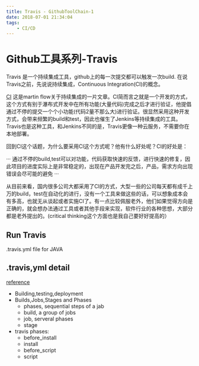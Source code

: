 ```yaml
---
title: Travis - GithubToolChain-1
date: 2018-07-01 21:34:04
tags:
    - CI/CD
---
```


# Github工具系列-Travis

Travis 是一个持续集成工具，github上的每一次提交都可以触发一次build. 在说Travis之前，先说说持续集成，Continuous Integration(CI)的概念。

[CI](https://martinfowler.com/articles/continuousIntegration.html) 这是martin flow关于持续集成的一片文章。CI简而言之就是一个开发的方式，这个方式有别于瀑布式开发中在所有功能(大量代码)完成之后才进行验证，他提倡通过不停的提交一个个小功能(代码2量不那么大)进行验证。很显然采用这种开发方式，会带来频繁的build和test，因此也催生了Jenkins等持续集成的工具。Travis也是这种工具，和Jenkins不同的是，Travis更像一种云服务，不需要你在本地部署。

回到CI这个话题，为什么要采用CI这个方式呢？他有什么好处呢？CI的好处是：

···
通过不停的build,test可以对功能，代码获取快速的反馈，进行快速的修复，因此项目的进度实际上是非常稳定的，出现在产品开发完之后，产品，需求方向出现错误会尽可能的避免
···

从目前来看，国内很多公司大都采用了CI的方式，大型一些的公司每天都有成千上万的build，test在自动化的进行，没有一个工具来做这些的话，可以想象成本会有多高，也就无从谈起或者实施CI了。有一点比较佩服老外，他们如果觉得方向是正确的，就会想办法通过工具或者其他手段来实现，软件行业的各种思想，大部分都是老外提出的。(critical thinking这个方面也是我自己要好好提高的）

 
## Run Travis

.travis.yml file for JAVA

## .travis,yml detail
[reference](https://docs.travis-ci.com/user/for-beginners/)

- Building,testing,deployment
- Builds,Jobs,Stages and Phases 
  * phases, sequential steps of a jab
  * build, a group of jobs
  * job, serveral phases
  * stage
- travis phases:
  * before_install
  * install
  * before_script
  * script
